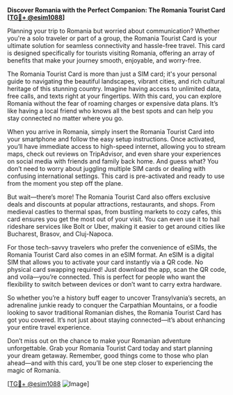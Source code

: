 **Discover Romania with the Perfect Companion: The Romania Tourist Card [[TG💪+ @esim1088](https://t.me/s/esim1088)]**

Planning your trip to Romania but worried about communication? Whether you're a solo traveler or part of a group, the Romania Tourist Card is your ultimate solution for seamless connectivity and hassle-free travel. This card is designed specifically for tourists visiting Romania, offering an array of benefits that make your journey smooth, enjoyable, and worry-free.

The Romania Tourist Card is more than just a SIM card; it's your personal guide to navigating the beautiful landscapes, vibrant cities, and rich cultural heritage of this stunning country. Imagine having access to unlimited data, free calls, and texts right at your fingertips. With this card, you can explore Romania without the fear of roaming charges or expensive data plans. It’s like having a local friend who knows all the best spots and can help you stay connected no matter where you go.

When you arrive in Romania, simply insert the Romania Tourist Card into your smartphone and follow the easy setup instructions. Once activated, you’ll have immediate access to high-speed internet, allowing you to stream maps, check out reviews on TripAdvisor, and even share your experiences on social media with friends and family back home. And guess what? You don’t need to worry about juggling multiple SIM cards or dealing with confusing international settings. This card is pre-activated and ready to use from the moment you step off the plane.

But wait—there’s more! The Romania Tourist Card also offers exclusive deals and discounts at popular attractions, restaurants, and shops. From medieval castles to thermal spas, from bustling markets to cozy cafes, this card ensures you get the most out of your visit. You can even use it to hail rideshare services like Bolt or Uber, making it easier to get around cities like Bucharest, Brasov, and Cluj-Napoca.

For those tech-savvy travelers who prefer the convenience of eSIMs, the Romania Tourist Card also comes in an eSIM format. An eSIM is a digital SIM that allows you to activate your card instantly via a QR code. No physical card swapping required! Just download the app, scan the QR code, and voila—you’re connected. This is perfect for people who want the flexibility to switch between devices or don’t want to carry extra hardware.

So whether you’re a history buff eager to uncover Transylvania’s secrets, an adrenaline junkie ready to conquer the Carpathian Mountains, or a foodie looking to savor traditional Romanian dishes, the Romania Tourist Card has got you covered. It’s not just about staying connected—it’s about enhancing your entire travel experience.

Don’t miss out on the chance to make your Romanian adventure unforgettable. Grab your Romania Tourist Card today and start planning your dream getaway. Remember, good things come to those who plan ahead—and with this card, you’ll be one step closer to experiencing the magic of Romania.

[[TG💪+ @esim1088](https://t.me/s/esim1088) ![Image](https://i.postimg.cc/Y0z9fWf4/image.png)]